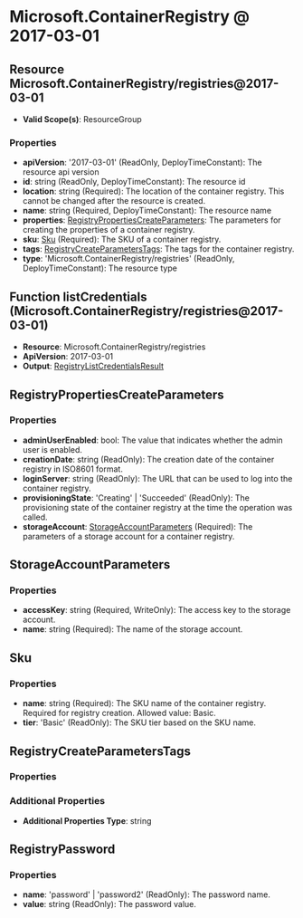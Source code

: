# Microsoft.ContainerRegistry @ 2017-03-01

## Resource Microsoft.ContainerRegistry/registries@2017-03-01
* **Valid Scope(s)**: ResourceGroup
### Properties
* **apiVersion**: '2017-03-01' (ReadOnly, DeployTimeConstant): The resource api version
* **id**: string (ReadOnly, DeployTimeConstant): The resource id
* **location**: string (Required): The location of the container registry. This cannot be changed after the resource is created.
* **name**: string (Required, DeployTimeConstant): The resource name
* **properties**: [RegistryPropertiesCreateParameters](#registrypropertiescreateparameters): The parameters for creating the properties of a container registry.
* **sku**: [Sku](#sku) (Required): The SKU of a container registry.
* **tags**: [RegistryCreateParametersTags](#registrycreateparameterstags): The tags for the container registry.
* **type**: 'Microsoft.ContainerRegistry/registries' (ReadOnly, DeployTimeConstant): The resource type

## Function listCredentials (Microsoft.ContainerRegistry/registries@2017-03-01)
* **Resource**: Microsoft.ContainerRegistry/registries
* **ApiVersion**: 2017-03-01
* **Output**: [RegistryListCredentialsResult](#registrylistcredentialsresult)

## RegistryPropertiesCreateParameters
### Properties
* **adminUserEnabled**: bool: The value that indicates whether the admin user is enabled.
* **creationDate**: string (ReadOnly): The creation date of the container registry in ISO8601 format.
* **loginServer**: string (ReadOnly): The URL that can be used to log into the container registry.
* **provisioningState**: 'Creating' | 'Succeeded' (ReadOnly): The provisioning state of the container registry at the time the operation was called.
* **storageAccount**: [StorageAccountParameters](#storageaccountparameters) (Required): The parameters of a storage account for a container registry.

## StorageAccountParameters
### Properties
* **accessKey**: string (Required, WriteOnly): The access key to the storage account.
* **name**: string (Required): The name of the storage account.

## Sku
### Properties
* **name**: string (Required): The SKU name of the container registry. Required for registry creation. Allowed value: Basic.
* **tier**: 'Basic' (ReadOnly): The SKU tier based on the SKU name.

## RegistryCreateParametersTags
### Properties
### Additional Properties
* **Additional Properties Type**: string

## RegistryPassword
### Properties
* **name**: 'password' | 'password2' (ReadOnly): The password name.
* **value**: string (ReadOnly): The password value.

